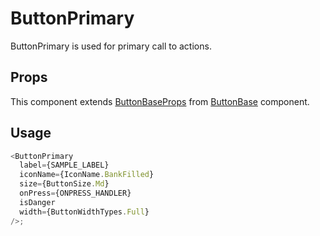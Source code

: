 # ButtonPrimary

ButtonPrimary is used for primary call to actions.

## Props

This component extends [ButtonBaseProps](../ButtonBase/ButtonBase.types.ts#L14) from [ButtonBase](../ButtonBase/ButtonBase.tsx) component.

## Usage

```javascript
<ButtonPrimary
  label={SAMPLE_LABEL}
  iconName={IconName.BankFilled}
  size={ButtonSize.Md}
  onPress={ONPRESS_HANDLER}
  isDanger
  width={ButtonWidthTypes.Full}
/>;
```
